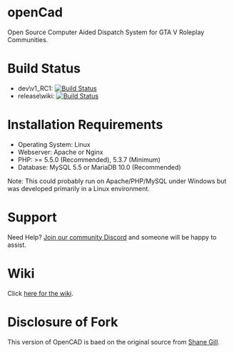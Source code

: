 # openCad
Open Source Computer Aided Dispatch System for GTA V Roleplay Communities.

# Build Status
* dev\v1_RC1: [![Build Status](https://travis-ci.org/StormlightTech/openCAD-php.svg?branch=development-stable)](https://travis-ci.org/StormlightTech/openCAD-php)
* release\wiki: [![Build Status](https://travis-ci.org/StormlightTech/openCAD-wiki.svg?branch=master)](https://travis-ci.org/StormlightTech/openCAD-wiki)

# Installation Requirements
* Operating System: Linux
* Webserver: Apache or Nginx
* PHP: >= 5.5.0 (Recommended), 5.3.7 (Minimum)
* Database: MySQL 5.5 or MariaDB 10.0 (Recommended)

Note: This could probably run on Apache/PHP/MySQL under Windows but was developed primarily in a Linux environment.

# Support
Need Help? [Join our community Discord](https://discord.gg/bJknKhn) and someone will be happy to assist.

# Wiki
Click [here for the wiki](https://github.com/StormlightTech/openCAD-php/wiki).

# Disclosure of Fork
This version of OpenCAD is baed on the original source from [Shane Gill](https://github.com/ossified/openCad).
